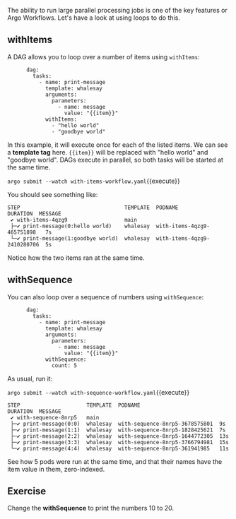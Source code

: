 The ability to run large parallel processing jobs is one of the key features or Argo Workflows.  Let's have a look at using loops to do this.

## withItems

A DAG allows you to loop over a number of items using `withItems`:

```
      dag:
        tasks:
          - name: print-message
            template: whalesay
            arguments:
              parameters:
                - name: message
                  value: "{{item}}"
            withItems:
              - "hello world"
              - "goodbye world"
```

In this example, it will execute once for each of the listed items. We can see a **template tag** here. `{{item}}` will be replaced with "hello world" and "goodbye world". DAGs execute in parallel, so both tasks will be started at the same time.

`argo submit --watch with-items-workflow.yaml`{{execute}}

You should see something like:

```
STEP                                 TEMPLATE  PODNAME                      DURATION  MESSAGE
 ✔ with-items-4qzg9                  main                                               
 ├─✔ print-message(0:hello world)    whalesay  with-items-4qzg9-465751898   7s          
 └─✔ print-message(1:goodbye world)  whalesay  with-items-4qzg9-2410280706  5s          
```

Notice how the two items ran at the same time.

## withSequence

You can also loop over a sequence of numbers using `withSequence`:

```
      dag:
        tasks:
          - name: print-message
            template: whalesay
            arguments:
              parameters:
                - name: message
                  value: "{{item}}"
            withSequence:
              count: 5
```

As usual, run it:

`argo submit --watch with-sequence-workflow.yaml`{{execute}}

```
STEP                     TEMPLATE  PODNAME                         DURATION  MESSAGE
 ✔ with-sequence-8nrp5   main                                                  
 ├─✔ print-message(0:0)  whalesay  with-sequence-8nrp5-3678575801  9s          
 ├─✔ print-message(1:1)  whalesay  with-sequence-8nrp5-1828425621  7s          
 ├─✔ print-message(2:2)  whalesay  with-sequence-8nrp5-1644772305  13s         
 ├─✔ print-message(3:3)  whalesay  with-sequence-8nrp5-3766794981  15s         
 └─✔ print-message(4:4)  whalesay  with-sequence-8nrp5-361941985   11s         
```

See how 5 pods were run at the same time, and that their names have the item value in them, zero-indexed.

## Exercise

Change the **withSequence** to print the numbers 10 to 20. 
